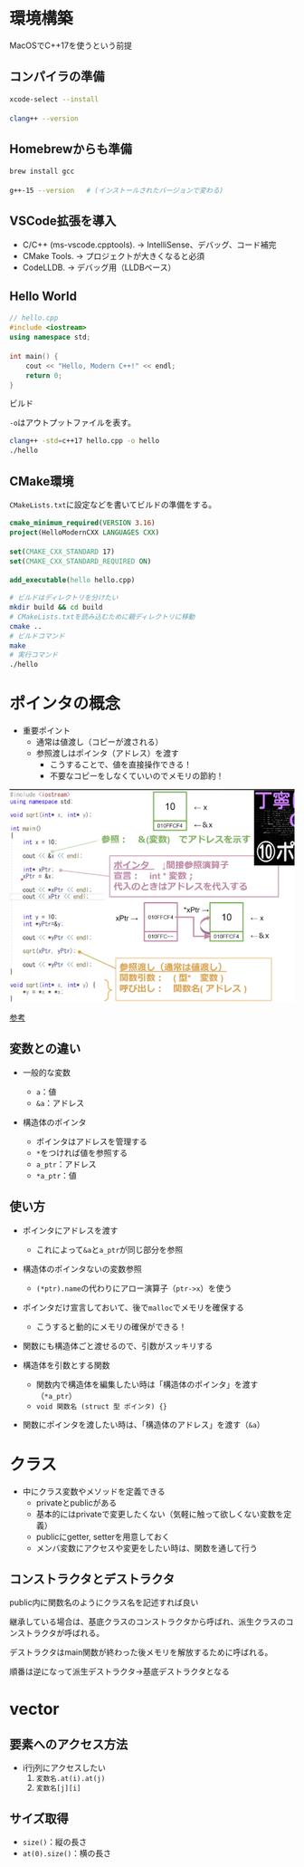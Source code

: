 # 環境構築

MacOSでC++17を使うという前提

## コンパイラの準備

```bash
xcode-select --install

clang++ --version
```

## Homebrewからも準備

```bash
brew install gcc

g++-15 --version   # (インストールされたバージョンで変わる)
```

## VSCode拡張を導入

- C/C++ (ms-vscode.cpptools). 
  → IntelliSense、デバッグ、コード補完
- CMake Tools. 
  → プロジェクトが大きくなると必須
- CodeLLDB. 
  → デバッグ用（LLDBベース）

## Hello World

```c++
// hello.cpp
#include <iostream>
using namespace std;

int main() {
    cout << "Hello, Modern C++!" << endl;
    return 0;
}
```

ビルド

`-o`はアウトプットファイルを表す。

```bash
clang++ -std=c++17 hello.cpp -o hello
./hello
```

## CMake環境

`CMakeLists.txt`に設定などを書いてビルドの準備をする。

```cmake
cmake_minimum_required(VERSION 3.16)
project(HelloModernCXX LANGUAGES CXX)

set(CMAKE_CXX_STANDARD 17)
set(CMAKE_CXX_STANDARD_REQUIRED ON)

add_executable(hello hello.cpp)
```

```bash
# ビルドはディレクトリを分けたい
mkdir build && cd build
# CMakeLists.txtを読み込むために親ディレクトリに移動
cmake ..
# ビルドコマンド
make 
# 実行コマンド
./hello
```

# ポインタの概念

- 重要ポイント
  - 通常は値渡し（コピーが渡される）
  - 参照渡しはポインタ（アドレス）を渡す
    - こうすることで、値を直接操作できる！
    - 不要なコピーをしなくていいのでメモリの節約！

![](images/pointer.png)

[参考](https://www.youtube.com/watch?v=HJ-R_c_jazc&list=PLcuLcFhI8wDCpZlr2J-MY5gHECi6RBn9o&index=11)


## 変数との違い

- 一般的な変数
  - `a`：値
  - `&a`：アドレス

- 構造体のポインタ
  - ポインタはアドレスを管理する
  - `*`をつければ値を参照する
  - `a_ptr`：アドレス
  - `*a_ptr`：値

## 使い方

- ポインタにアドレスを渡す
  - これによって`&a`と`a_ptr`が同じ部分を参照

- 構造体のポインタないの変数参照
  - `(*ptr).name`の代わりにアロー演算子（`ptr->x`）を使う


- ポインタだけ宣言しておいて、後で`malloc`でメモリを確保する
  - こうすると動的にメモリの確保ができる！

- 関数にも構造体ごと渡せるので、引数がスッキリする
- 構造体を引数とする関数
  - 関数内で構造体を編集したい時は「構造体のポインタ」を渡す（`*a_ptr`）
  - `void 関数名 (struct 型 ポインタ) {}`
- 関数にポインタを渡したい時は、「構造体のアドレス」を渡す（`&a`）



# クラス

- 中にクラス変数やメソッドを定義できる
  - privateとpublicがある
  - 基本的にはprivateで変更したくない（気軽に触って欲しくない変数を定義）
  - publicにgetter, setterを用意しておく
  - メンバ変数にアクセスや変更をしたい時は、関数を通して行う

## コンストラクタとデストラクタ

public内に関数名のようにクラス名を記述すれば良い

継承している場合は、基底クラスのコンストラクタから呼ばれ、派生クラスのコンストラクタが呼ばれる。

デストラクタはmain関数が終わった後メモリを解放するために呼ばれる。

順番は逆になって派生デストラクタ→基底デストラクタとなる


# vector

## 要素へのアクセス方法

- i行j列にアクセスしたい
  1. `変数名.at(i).at(j)`
  2. `変数名[j][i]`

## サイズ取得

- `size()`：縦の長さ
- `at(0).size()`：横の長さ



